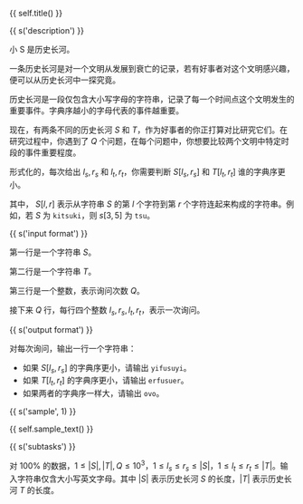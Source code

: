 {{ self.title() }}

{{ s('description') }}

小 S 是历史长河。

一条历史长河是对一个文明从发展到衰亡的记录，若有好事者对这个文明感兴趣，便可以从历史长河中一探究竟。

历史长河是一段仅包含大小写字母的字符串，记录了每一个时间点这个文明发生的重要事件。字典序越小的字母代表的事件越重要。

现在，有两条不同的历史长河 $S$ 和 $T$，作为好事者的你正打算对比研究它们。在研究过程中，你遇到了 $Q$ 个问题，在每个问题中，你想要比较两个文明中特定时段的事件重要程度。

形式化的，每次给出 $l_s, r_s$ 和 $l_t, r_t$，你需要判断 $S[l_s, r_s]$ 和 $T[l_t, r_t]$ 谁的字典序更小。

其中， $S[l,r]$ 表示从字符串 $S$ 的第 $l$ 个字符到第 $r$ 个字符连起来构成的字符串。例如，若 $S$ 为 `kitsuki`，则 $s[3,5]$ 为 `tsu`。

{{ s('input format') }}

第一行是一个字符串 $S$。 

第二行是一个字符串 $T$。 

第三行是一个整数，表示询问次数 $Q$。 

接下来 $Q$ 行，每行四个整数 $l_s, r_s, l_t, r_t$，表示一次询问。

{{ s('output format') }}

对每次询问，输出一行一个字符串：

- 如果 $S[l_s, r_s]$ 的字典序更小，请输出 `yifusuyi`。
- 如果 $T[l_t, r_t]$ 的字典序更小，请输出 `erfusuer`。
- 如果两者的字典序一样大，请输出 `ovo`。

{{ s('sample', 1) }}

{{ self.sample_text() }}

{{ s('subtasks') }}

对 $100\%$ 的数据，$1 \leq |S|, |T|, Q \leq 10^3$，$1 \leq l_s \leq r_s \leq |S|$，$1 \leq l_t \leq r_t \leq |T|$。输入字符串仅含大小写英文字母。其中 $|S|$ 表示历史长河 $S$ 的长度，$|T|$ 表示历史长河 $T$ 的长度。
